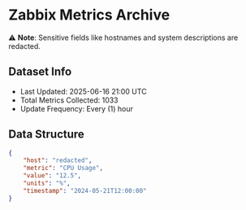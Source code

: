 # Zabbix Metrics Archive

⚠️ **Note**: Sensitive fields like hostnames and system descriptions are redacted.

## Dataset Info
- Last Updated: 2025-06-16 21:00 UTC
- Total Metrics Collected: 1033
- Update Frequency: Every (1) hour

## Data Structure
```json
{
    "host": "redacted",
    "metric": "CPU Usage",
    "value": "12.5",
    "units": "%",
    "timestamp": "2024-05-21T12:00:00"
}
```
